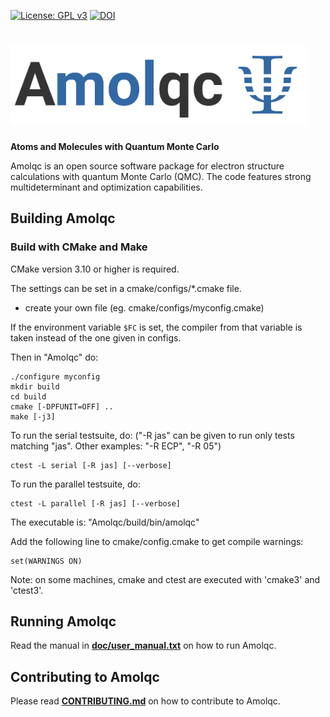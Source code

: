 [![License: GPL v3](https://img.shields.io/badge/License-GPLv3-blue.svg)](https://www.gnu.org/licenses/gpl-3.0)
[![DOI](https://zenodo.org/badge/DOI/10.5281/zenodo.4502942.svg)](https://doi.org/10.5281/zenodo.4502942)

# <img src="img/AmolqcLogo.png" alt="Amolqc Logo" height="128"/><img src="img/AmolqcIconTransparent.png" alt="Amolqc Icon" height="128"/>
**Atoms and Molecules with Quantum Monte Carlo**

Amolqc is an open source software package for electron structure calculations with quantum Monte Carlo (QMC).
The code features strong multideterminant and optimization capabilities.

## Building Amolqc

### Build with CMake and Make

CMake version 3.10 or higher is required.

The settings can be set in a cmake/configs/\*.cmake file.
- create your own file (eg. cmake/configs/myconfig.cmake)

If the environment variable `$FC` is set, the compiler from that variable is taken instead of
the one given in configs.

Then in "Amolqc" do:
```
./configure myconfig
mkdir build
cd build
cmake [-DPFUNIT=OFF] ..
make [-j3]
```

To run the serial testsuite, do:
("-R jas" can be given to run only tests matching "jas".
Other examples: "-R ECP", "-R 05")
```
ctest -L serial [-R jas] [--verbose]
```

To run the parallel testsuite, do:
```
ctest -L parallel [-R jas] [--verbose]
```

The executable is:
"Amolqc/build/bin/amolqc"

Add the following line to cmake/config.cmake to get compile warnings:
```
set(WARNINGS ON)
```

Note: on some machines, cmake and ctest are executed with 'cmake3' and 'ctest3'.

## Running Amolqc

Read the manual in **[doc/user_manual.txt](doc/user_manual.txt)** on how to run Amolqc.

## Contributing to Amolqc

Please read **[CONTRIBUTING.md](CONTRIBUTING.md)** on how to contribute to Amolqc.
